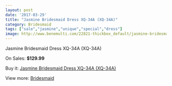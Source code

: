 ```yaml
---
layout: post
date: '2017-03-29'
title: "Jasmine Bridesmaid Dress XQ-34A (XQ-34A)"
category: Bridesmaid
tags: ["sale","jasmine","unique","special","dress"]
image: http://www.benemulti.com/22821-thickbox_default/jasmine-bridesmaid-dress-xq-34a-xq-34a.jpg
---
```

Jasmine Bridesmaid Dress XQ-34A (XQ-34A)

On Sales: **$129.99**
<a href="https://www.benemulti.com/en/bridesmaid/8645-jasmine-bridesmaid-dress-xq-34a-xq-34a.html"><amp-img layout="responsive" width="600" height="600" src="//www.benemulti.com/22821-thickbox_default/jasmine-bridesmaid-dress-xq-34a-xq-34a.jpg" alt="Jasmine Bridesmaid Dress XQ-34A (XQ-34A) 0" /></a>

Buy it: [Jasmine Bridesmaid Dress XQ-34A (XQ-34A)](https://www.benemulti.com/en/bridesmaid/8645-jasmine-bridesmaid-dress-xq-34a-xq-34a.html "Jasmine Bridesmaid Dress XQ-34A (XQ-34A)")

View more: [Bridesmaid](https://www.benemulti.com/en/74-bridesmaid "Bridesmaid")